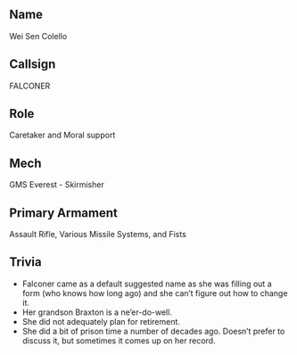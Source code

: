 ## Name
Wei Sen Colello

## Callsign
FALCONER

## Role
Caretaker and Moral support

## Mech
GMS Everest - Skirmisher

## Primary Armament
Assault Rifle, Various Missile Systems, and Fists

## Trivia

* Falconer came as a default suggested name as she was filling out a form (who knows how long ago) and she can’t figure out how to change it.
* Her grandson Braxton is a ne’er-do-well.
* She did not adequately plan for retirement.
* She did a bit of prison time a number of decades ago. Doesn’t prefer to discuss it, but sometimes it comes up on her record.
